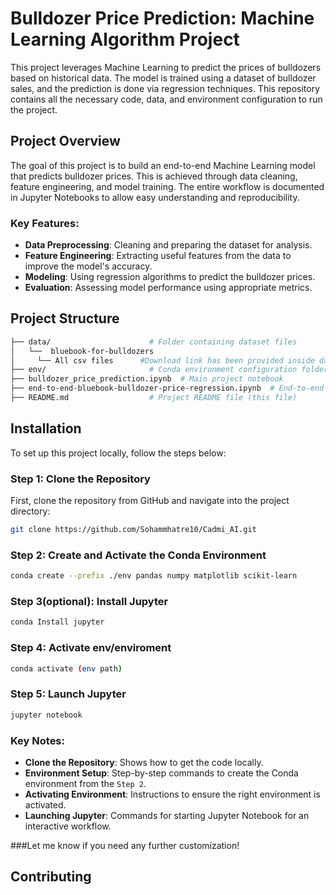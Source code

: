 # Bulldozer Price Prediction: Machine Learning Algorithm Project

This project leverages Machine Learning to predict the prices of bulldozers based on historical data. The model is trained using a dataset of bulldozer sales, and the prediction is done via regression techniques. This repository contains all the necessary code, data, and environment configuration to run the project.

## Project Overview

The goal of this project is to build an end-to-end Machine Learning model that predicts bulldozer prices. This is achieved through data cleaning, feature engineering, and model training. The entire workflow is documented in Jupyter Notebooks to allow easy understanding and reproducibility.

### Key Features:
- **Data Preprocessing**: Cleaning and preparing the dataset for analysis.
- **Feature Engineering**: Extracting useful features from the data to improve the model's accuracy.
- **Modeling**: Using regression algorithms to predict the bulldozer prices.
- **Evaluation**: Assessing model performance using appropriate metrics.

## Project Structure

```bash
├── data/                      # Folder containing dataset files
│   └──  bluebook-for-bulldozers
│     └── All csv files      #Download link has been provided inside data file.
├── env/                       # Conda environment configuration folder
├── bulldozer_price_prediction.ipynb  # Main project notebook
├── end-to-end-bluebook-bulldozer-price-regression.ipynb  # End-to-end notebook with full pipeline
├── README.md                  # Project README file (this file)

```
## Installation

To set up this project locally, follow the steps below:

### Step 1: Clone the Repository

First, clone the repository from GitHub and navigate into the project directory:

```bash
git clone https://github.com/Sohammhatre10/Cadmi_AI.git
```
### Step 2: Create and Activate the Conda Environment
```bash
conda create --prefix ./env pandas numpy matplotlib scikit-learn
```
### Step 3(optional): Install Jupyter
```bash
conda Install jupyter
```
### Step 4: Activate env/enviroment
```bash
conda activate (env path)
```
### Step 5: Launch Jupyter
```bash
jupyter notebook
```

### Key Notes:
- **Clone the Repository**: Shows how to get the code locally.
- **Environment Setup**: Step-by-step commands to create the Conda environment from the `Step 2`.
- **Activating Environment**: Instructions to ensure the right environment is activated.
- **Launching Jupyter**: Commands for starting Jupyter Notebook for an interactive workflow.

###Let me know if you need any further customization!


## Contributing
